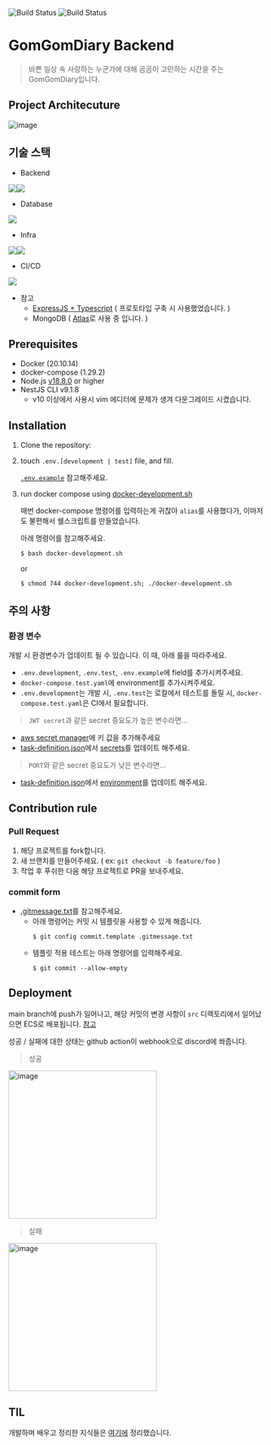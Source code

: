 ![Build Status](https://github.com/GomGomDiary/GomGomBack/actions/workflows/cicd.yml/badge.svg)
![Build Status](https://github.com/GomGomDiary/GomGomBack/actions/workflows/code-review.yml/badge.svg)

# GomGomDiary Backend
> 바쁜 일상 속 사랑하는 누군가에 대해 곰곰이 고민하는 시간을 주는 GomGomDiary입니다.

## Project Architecuture
![image](https://github.com/GomGomDiary/GomGomBack/assets/75563378/1471ce6d-5464-4182-8fae-126b11760cbf)

## 기술 스택
- Backend

<img src="https://img.shields.io/badge/NestJS-E0234E?style=for-the-badge&logo=NestJS&logoColor=white"><img src="https://img.shields.io/badge/Typescript-3178C6?style=for-the-badge&logo=Typescript&logoColor=white">

- Database
  
<img src="https://img.shields.io/badge/MongoDB-47A248?style=for-the-badge&logo=MongoDB&logoColor=white">

- Infra
  
<img src="https://img.shields.io/badge/Amazon ECS-FF9900?style=for-the-badge&logo=amazon ecs&logoColor=white"><img src="https://img.shields.io/badge/Vercel-000000?style=for-the-badge&logo=vercel&logoColor=white">

- CI/CD

<img src="https://img.shields.io/badge/github action-2088FF?style=for-the-badge&logo=github actions&logoColor=white">

- 참고
  - [ExpressJS + Typescript](https://github.com/GomGomDiary/GomGomBack/tree/feature/express) ( 프로토타입 구축 시 사용했었습니다. )
  - MongoDB ( [Atlas](https://www.mongodb.com/cloud/atlas/)로 사용 중 입니다. )

## Prerequisites
- Docker (20.10.14)
- docker-compose (1.29.2)
- Node.js [v18.8.0](https://github.com/GomGomDiary/GomGomBack/blob/main/.tool-versions) or higher
- NestJS CLI v9.1.8
	- v10 이상에서 사용시 vim 에디터에 문제가 생겨 다운그레이드 시켰습니다.

## Installation

1. Clone the repository:

2. touch `.env.[development | test]` file, and fill.

	[`.env.example`](https://github.com/GomGomDiary/GomGomBack/blob/main/.env.example) 참고해주세요.

3. run docker compose using [docker-development.sh](https://github.com/GomGomDiary/GomGomBack/blob/main/docker-development.sh)
	
	매번 docker-compose 명령어를 입력하는게 귀찮아 `alias`를 사용했다가, 이마저도 불편해서 쉘스크립트를 만들었습니다.

	아래 명령어를 참고해주세요.
	```
	$ bash docker-development.sh
	```
	or
	```
	$ chmod 744 docker-development.sh; ./docker-development.sh
	```
## 주의 사항
### 환경 변수
개발 시 환경변수가 업데이트 될 수 있습니다. 이 때, 아래 룰을 따라주세요.
- `.env.development`, `.env.test`, `.env.example`에 field를 추가시켜주세요.
- `docker-compose.test.yaml`에 environment를 추가시켜주세요.
- `.env.development`는 개발 시, `.env.test`는 로컬에서 테스트를 돌릴 시, `docker-compose.test.yaml`은 CI에서 필요합니다.
>  `JWT secret`과 같은 secret 중요도가 높은 변수라면...
- [aws secret manager](https://ap-northeast-2.console.aws.amazon.com/secretsmanager)에 키 값을 추가해주세요
- [task-definition.json](https://github.com/GomGomDiary/GomGomBack/blob/main/.aws/task-definition.json)에서 [secrets](https://github.com/GomGomDiary/GomGomBack/blob/e72f14805213b38930ba510eac62da3268355cbd/.aws/task-definition.json#L28)를 업데이트 해주세요.
> `PORT`와 같은 secret 중요도가 낮은 변수라면...
- [task-definition.json](https://github.com/GomGomDiary/GomGomBack/blob/main/.aws/task-definition.json)에서 [environment](https://github.com/GomGomDiary/GomGomBack/blob/e72f14805213b38930ba510eac62da3268355cbd/.aws/task-definition.json#L16)를 업데이트 해주세요.

## Contribution rule

### Pull Request
1. 해당 프로젝트를 fork합니다.
2. 새 브랜치를 만들어주세요. ( ex: `git checkout -b feature/foo` )
3. 작업 후 푸쉬한 다음 해당 프로젝트로 PR을 보내주세요.
   
### commit form
- [.gitmessage.txt](https://github.com/GomGomDiary/GomGomBack/blob/main/.gitmessage.txt)를 참고해주세요.
	- 아래 명령어는 커밋 시 템플릿을 사용할 수 있게 해줍니다.
		```example
		$ git config commit.template .gitmessage.txt
		```
	- 템플릿 적용 테스트는 아래 명령어를 입력해주세요.
		```
		$ git commit --allow-empty
		```

## Deployment

main branch에 push가 일어나고, 해당 커밋의 변경 사항이 `src` 디렉토리에서 일어났으면 ECS로 배포됩니다. [참고](https://github.com/GomGomDiary/GomGomBack/blob/main/.github/workflows/cicd.yml#L5)

성공 / 실패에 대한 상태는 github action이 webhook으로 discord에 쏴줍니다.

> 성공
<img width="291" alt="image" src="https://github.com/GomGomDiary/GomGomBack/assets/75563378/e537a7dc-454d-4e9d-8f12-6fd373f90ecf">

> 실패
<img width="291" alt="image" src="https://github.com/GomGomDiary/GomGomBack/assets/75563378/fd9cfc75-b6cd-4c05-8b79-39697b203a0a">

## TIL
개발하며 배우고 정리한 지식들은 [여기에](https://scarce-oregano-95f.notion.site/GomGomDiary-TIL-eed52cb0941646ae8e75971716017dcc?pvs=4) 정리했습니다.

